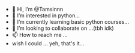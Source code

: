 - 👋 Hi, I’m @Tamsinnn
- 👀 I’m interested in python...
- 🌱 I’m currently learning basic python courses...
- 💞️ I’m looking to collaborate on ...(tbh idk)
- 📫 How to reach me ...
- wish I could ... yeh, that's it...

<!---
Tamsinnn/Tamsinnn is a ✨ special ✨ repository because its `README.md` (this file) appears on your GitHub profile.
You can click the Preview link to take a look at your changes.
--->
